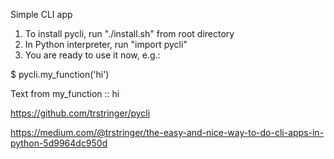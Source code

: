 Simple CLI app

1. To install pycli, run "./install.sh" from root directory
2. In Python interpreter, run "import pycli"
3. You are ready to use it now, e.g.:

$ pycli.my_function('hi')

Text from my_function :: hi


https://github.com/trstringer/pycli


https://medium.com/@trstringer/the-easy-and-nice-way-to-do-cli-apps-in-python-5d9964dc950d